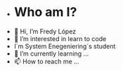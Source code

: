 - <h1>Who am I?</h1>
- 👋 Hi, I’m Fredy López
- 👀 I’m interested in learn  to code
- I´m System Enegeniering´s student 
- 🌱 I’m currently learning ...
- 📫 How to reach me ...


<!---
fredylopez01/fredylopez01 is a ✨ special ✨ repository because its `README.md` (this file) appears on your GitHub profile.
You can click the Preview link to take a look at your changes.
--->
